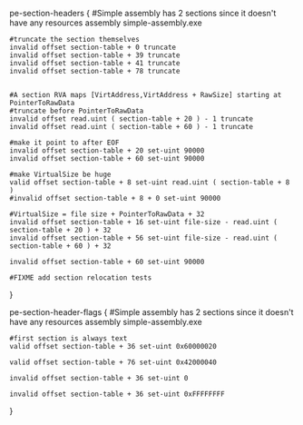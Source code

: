 pe-section-headers {
	#Simple assembly has 2 sections since it doesn't have any resources
	assembly simple-assembly.exe

	#truncate the section themselves
	invalid offset section-table + 0 truncate
	invalid offset section-table + 39 truncate
	invalid offset section-table + 41 truncate
	invalid offset section-table + 78 truncate


	#A section RVA maps [VirtAddress,VirtAddress + RawSize] starting at PointerToRawData
	#truncate before PointerToRawData
	invalid offset read.uint ( section-table + 20 ) - 1 truncate
	invalid offset read.uint ( section-table + 60 ) - 1 truncate

	#make it point to after EOF
	invalid offset section-table + 20 set-uint 90000
	invalid offset section-table + 60 set-uint 90000

	#make VirtualSize be huge
	valid offset section-table + 8 set-uint read.uint ( section-table + 8 )
	#invalid offset section-table + 8 + 0 set-uint 90000

	#VirtualSize = file size + PointerToRawData + 32
	invalid offset section-table + 16 set-uint file-size - read.uint ( section-table + 20 ) + 32
	invalid offset section-table + 56 set-uint file-size - read.uint ( section-table + 60 ) + 32

	invalid offset section-table + 60 set-uint 90000

	#FIXME add section relocation tests
}

pe-section-header-flags {
	#Simple assembly has 2 sections since it doesn't have any resources
	assembly simple-assembly.exe

	#first section is always text
	valid offset section-table + 36 set-uint 0x60000020

	valid offset section-table + 76 set-uint 0x42000040

	invalid offset section-table + 36 set-uint 0

	invalid offset section-table + 36 set-uint 0xFFFFFFFF
}
